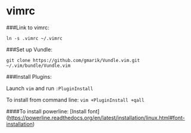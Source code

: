 vimrc
=====

###Link to vimrc:

`ln -s .vimrc ~/.vimrc`

###Set up Vundle:

`git clone https://github.com/gmarik/Vundle.vim.git ~/.vim/bundle/Vundle.vim`

###Install Plugins:

   Launch `vim` and run `:PluginInstall`

   To install from command line: `vim +PluginInstall +qall`

   ####To install powerline:
       [Install font] (https://powerline.readthedocs.org/en/latest/installation/linux.html#font-installation)
